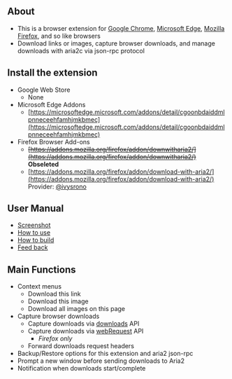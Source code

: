## About
- This is a browser extension for [Google Chrome](https://www.google.com/intl/en-US/chrome/), [Microsoft Edge](https://www.microsoft.com/edge), [Mozilla Firefox](https://www.mozilla.org/firefox/), and so like browsers
- Download links or images, capture browser downloads, and manage downloads with aria2c via json-rpc protocol

## Install the extension
- Google Web Store
    - None
- Microsoft Edge Addons
    - [https://microsoftedge.microsoft.com/addons/detail/cgoonbdaiddmlpnneceehfamhjmkbmec](https://microsoftedge.microsoft.com/addons/detail/cgoonbdaiddmlpnneceehfamhjmkbmec)
- Firefox Browser Add-ons
    - ~~[https://addons.mozilla.org/firefox/addon/downwitharia2/](https://addons.mozilla.org/firefox/addon/downwitharia2/)~~ **Obseleted**
    - [https://addons.mozilla.org/firefox/addon/download-with-aria2/](https://addons.mozilla.org/firefox/addon/download-with-aria2/) Provider: [@ivysrono](https://github.com/ivysrono)

## User Manual
- [Screenshot](//github.com/jc3213/download_with_aria2/wiki/Screenshot)
- [How to use](//github.com/jc3213/download_with_aria2/wiki)
- [How to build](//github.com/jc3213/download_with_aria2/wiki/HowToBuild)
- [Feed back](//github.com/jc3213/download_with_aria2/issues/new/)

## Main Functions
- Context menus
    - Download this link
    - Download this image
    - Download all images on this page
- Capture browser downloads
    - Capture downloads via [downloads](https://developer.chrome.com/docs/extensions/reference/downloads) API
    - Capture downloads via [webRequest](https://developer.chrome.com/docs/extensions/reference/webRequest) API
        - *Firefox only*
    - Forward downloads request headers
- Backup/Restore options for this extension and aria2 json-rpc
- Prompt a new window before sending downloads to Aria2
- Notification when downloads start/complete
